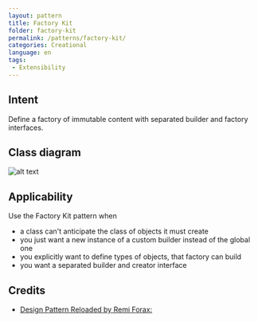 ```yaml
---
layout: pattern
title: Factory Kit
folder: factory-kit
permalink: /patterns/factory-kit/
categories: Creational
language: en
tags:
 - Extensibility
---
```


## Intent
Define a factory of immutable content with separated builder and factory interfaces.

## Class diagram
![alt text](./etc/factory-kit.png "Factory Kit")

## Applicability
Use the Factory Kit pattern when

* a class can't anticipate the class of objects it must create
* you just want a new instance of a custom builder instead of the global one
* you explicitly want to define types of objects, that factory can build
* you want a separated builder and creator interface

## Credits

* [Design Pattern Reloaded by Remi Forax: ](https://www.youtube.com/watch?v=-k2X7guaArU)
